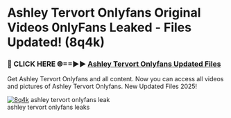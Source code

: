 # Ashley Tervort Onlyfans Original Videos 0nlyFans Leaked - Files Updated! (8q4k)

<h3>🔴 CLICK HERE 🌐==►► <a href="https://tinyurl.com/4seja8ks" rel="nofollow">Ashley Tervort Onlyfans Updated Files</a></h3>

Get Ashley Tervort Onlyfans and all content. Now you can access all videos and pictures of Ashley Tervort Onlyfans. New Updated Files 2025!

[![8q4k](https://i.imgur.com/EWjZXRe.gif)](https://tinyurl.com/4seja8ks)
ashley tervort onlyfans leak<br>
ashley tervort onlyfans leaks